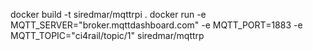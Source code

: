 docker build -t siredmar/mqttrpi . 
docker run -e MQTT_SERVER="broker.mqttdashboard.com" -e MQTT_PORT=1883 -e MQTT_TOPIC="ci4rail/topic/1" siredmar/mqttrp

